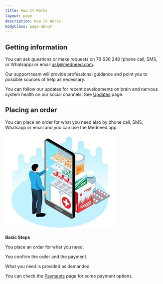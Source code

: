 ```yaml
---
title: How It Works
layout: page
description: How it Works
bodyClass: page-about
---
```


## Getting information

You can ask questions or make requests on 76 630 248 (phone call, SMS, or Whatsapp) or email ask@medneed.com.

Our support team will provide professional guidance and point you to possible sources of help as necessary. 

You can follow our updates for recent developments on brain and nervous system health on our social channels. See <a href="/services/updates" >Updates</a> page.

## Placing an order

You can place an order for what you need also by phone call, SMS, Whatsapp or email and you can use the Medneed app.

![Order on Medneed](/images/illustrations/med-online.jpg)

**Basic Steps**

You place an order for what you need.

You confirm the order and the payment.

What you need is provided as demanded.

You can check the <a href="/services/payments" >Payments</a> page for some payment options.